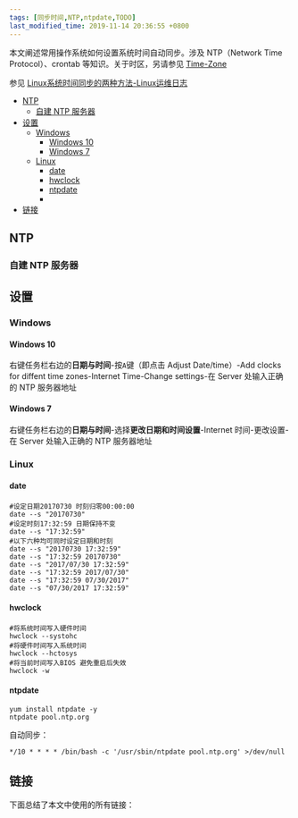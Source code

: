 ```yaml
---
tags: [同步时间,NTP,ntpdate,TODO]
last_modified_time: 2019-11-14 20:36:55 +0800
---
```


本文阐述常用操作系统如何设置系统时间自动同步。涉及 NTP（Network Time Protocol）、crontab 等知识。关于时区，另请参见 [Time-Zone](https://wsxq2.55555.io/blog/2019/09/28/Time-Zone)

参见 [Linux系统时间同步的两种方法-Linux运维日志](https://www.centos.bz/2017/08/linux-time-sync/)

<p id="markdown-toc"></p>
<!-- vim-markdown-toc GFM -->

* [NTP](#ntp)
  * [自建 NTP 服务器](#自建-ntp-服务器)
* [设置](#设置)
  * [Windows](#windows)
    * [Windows 10](#windows-10)
    * [Windows 7](#windows-7)
  * [Linux](#linux)
    * [date](#date)
    * [hwclock](#hwclock)
    * [ntpdate](#ntpdate)
    * [](#)
* [链接](#链接)

<!-- vim-markdown-toc -->

## NTP

### 自建 NTP 服务器

## 设置

### Windows

#### Windows 10
右键任务栏右边的**日期与时间**-按`A`键（即点击 Adjust Date/time）-Add clocks for diffent time zones-Internet Time-Change settings-在 Server 处输入正确的 NTP 服务器地址

#### Windows 7
右键任务栏右边的**日期与时间**-选择**更改日期和时间设置**-Internet 时间-更改设置-在 Server 处输入正确的 NTP 服务器地址

### Linux
#### date
```
#设定日期20170730 时刻归零00:00:00  
date --s "20170730"  
#设定时刻17:32:59 日期保持不变  
date --s "17:32:59"  
#以下六种均可同时设定日期和时刻  
date --s "20170730 17:32:59"  
date --s "17:32:59 20170730"  
date --s "2017/07/30 17:32:59"  
date --s "17:32:59 2017/07/30"  
date --s "17:32:59 07/30/2017"  
date --s "07/30/2017 17:32:59"
```


#### hwclock
```
#将系统时间写入硬件时间  
hwclock --systohc  
#将硬件时间写入系统时间  
hwclock --hctosys  
#将当前时间写入BIOS 避免重启后失效  
hwclock -w
```


#### ntpdate
```
yum install ntpdate -y
ntpdate pool.ntp.org
```

自动同步：
```
*/10 * * * * /bin/bash -c '/usr/sbin/ntpdate pool.ntp.org' >/dev/null
```



#### 

## 链接
下面总结了本文中使用的所有链接：

<!-- link start -->

<!-- link end -->
